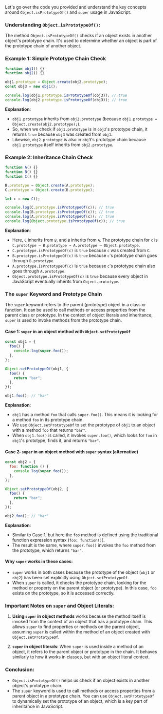 Let's go over the code you provided and understand the key concepts around `Object.isPrototypeOf()` and `super` usage in JavaScript.

### **Understanding `Object.isPrototypeOf()`**:

The method `Object.isPrototypeOf()` checks if an object exists in another object's prototype chain. It's used to determine whether an object is part of the prototype chain of another object.

### **Example 1: Simple Prototype Chain Check**

```javascript
function obj1() {}
function obj2() {}

obj1.prototype = Object.create(obj2.prototype);
const obj3 = new obj1();

console.log(obj1.prototype.isPrototypeOf(obj3)); // true
console.log(obj2.prototype.isPrototypeOf(obj3)); // true
```

**Explanation**:
- `obj1.prototype` inherits from `obj2.prototype` (because `obj1.prototype = Object.create(obj2.prototype);`).
- So, when we check if `obj1.prototype` is in `obj3`'s prototype chain, it returns `true` because `obj3` was created from `obj1`.
- Likewise, `obj2.prototype` is also in `obj3`'s prototype chain because `obj1.prototype` itself inherits from `obj2.prototype`.

### **Example 2: Inheritance Chain Check**

```javascript
function A() {}
function B() {}
function C() {}

B.prototype = Object.create(A.prototype);
C.prototype = Object.create(B.prototype);

let c = new C();

console.log(C.prototype.isPrototypeOf(c)); // true
console.log(B.prototype.isPrototypeOf(c)); // true
console.log(A.prototype.isPrototypeOf(c)); // true
console.log(Object.prototype.isPrototypeOf(c)); // true
```

**Explanation**:
- Here, `C` inherits from `B`, and `B` inherits from `A`. The prototype chain for `c` is `C.prototype → B.prototype → A.prototype → Object.prototype`.
- `C.prototype.isPrototypeOf(c)` is `true` because `c` was created from `C`.
- `B.prototype.isPrototypeOf(c)` is `true` because `c`'s prototype chain goes through `B.prototype`.
- `A.prototype.isPrototypeOf(c)` is `true` because `c`'s prototype chain also goes through `A.prototype`.
- `Object.prototype.isPrototypeOf(c)` is `true` because every object in JavaScript eventually inherits from `Object.prototype`.

### **The `super` Keyword and Prototype Chain**

The `super` keyword refers to the parent (prototype) object in a class or function. It can be used to call methods or access properties from the parent class or prototype. In the context of object literals and inheritance, `super` is used to invoke methods from the prototype chain.

#### **Case 1: `super` in an object method with `Object.setPrototypeOf`**

```javascript
const obj1 = {
  foo() {
    console.log(super.foo());
  },
};

Object.setPrototypeOf(obj1, {
  foo() {
    return "bar";
  },
});

obj1.foo(); // "bar"
```

**Explanation**:
- `obj1` has a method `foo` that calls `super.foo()`. This means it is looking for a method `foo` in its prototype chain.
- We use `Object.setPrototypeOf` to set the prototype of `obj1` to an object with a method `foo` that returns `"bar"`.
- When `obj1.foo()` is called, it invokes `super.foo()`, which looks for `foo` in `obj1`'s prototype, finds it, and returns `"bar"`.

#### **Case 2: `super` in an object method with `super` syntax (alternative)**

```javascript
const obj2 = {
  foo: function () {
    console.log(super.foo());
  },
};

Object.setPrototypeOf(obj2, {
  foo() {
    return "bar";
  },
});

obj2.foo(); // "bar"
```

**Explanation**:
- Similar to Case 1, but here the `foo` method is defined using the traditional function expression syntax (`foo: function()`).
- The result is the same, where `super.foo()` invokes the `foo` method from the prototype, which returns `"bar"`.

#### **Why `super` works in these cases**:

- `super` works in both cases because the prototype of the object (`obj1` or `obj2`) has been set explicitly using `Object.setPrototypeOf`.
- When `super` is called, it checks the prototype chain, looking for the method or property on the parent object (or prototype). In this case, `foo` exists on the prototype, so it is accessed correctly.

### **Important Notes on `super` and Object Literals**:
1. **Using `super` in object methods** works because the method itself is invoked from the context of an object that has a prototype chain. This allows `super` to find properties or methods on the parent object, assuming `super` is called within the method of an object created with `Object.setPrototypeOf`.
   
2. **`super` in object literals**: When `super` is used inside a method of an object, it refers to the parent object or prototype in the chain. It behaves similarly to how it works in classes, but with an object literal context.

### **Conclusion**:
- `Object.isPrototypeOf()` helps us check if an object exists in another object's prototype chain.
- The `super` keyword is used to call methods or access properties from a parent object in a prototype chain. You can use `Object.setPrototypeOf` to dynamically set the prototype of an object, which is a key part of inheritance in JavaScript.
